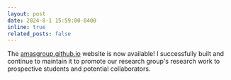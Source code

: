 ```yaml
---
layout: post
date: 2024-8-1 15:59:00-0400
inline: true
related_posts: false
---
```


The [amasgroup.github.io](https://amasgroup.github.io/) website is now available! I successfully built and continue to maintain it to promote our research group's research work to prospective students and potential collaborators.